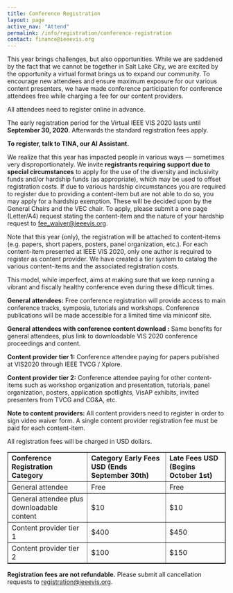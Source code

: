 ```yaml
---
title: Conference Registration
layout: page
active_nav: "Attend"
permalink: /info/registration/conference-registration
contact: finance@ieeevis.org
---
```


This year brings challenges, but also opportunities. While we are saddened by the fact that we cannot be together in Salt Lake City, we are excited by the opportunity a virtual format brings us to expand our community. To encourage new attendees and ensure maximum exposure for our various content presenters, we have made conference participation for conference attendees free while charging a fee for our content providers. 

All attendees need to register online in advance.

The early registration period for the Virtual IEEE VIS 2020 lasts until **September 30, 2020**. Afterwards the standard registration fees apply.

**To register, talk to TINA, our AI Assistant.** 

We realize that this year has impacted people in various ways — sometimes very disproportionately. We invite **registrants requiring support due to special circumstances** to apply for the use of the diversity and inclusivity funds and/or hardship funds (as appropriate), which may be used to offset registration costs.
If due to various hardship circumstances you are required to register due to providing a content-item but are not able to do so, you may apply for a hardship exemption. These will be decided upon by the General Chairs and the VEC chair. To apply, please submit a one page (Letter/A4) request stating the content-item and the nature of your hardship request to [fee_waiver@ieeevis.org](mailto:fee_waiver@ieeevis.org). 

Note that this year (only), the registration will be attached to content-items (e.g. papers, short papers, posters, panel organization, etc.). For each content-item presented at IEEE VIS 2020, only one author is required to register as content provider. We have created a tier system to catalog the various content-items and the associated registration costs.

This model, while imperfect, aims at making sure that we keep running a vibrant and fiscally healthy conference even during these difficult times.

**General attendees:** Free conference registration will provide access to main conference tracks, symposia, tutorials and workshops. Conference publications will be made accessible for a limited time via miniconf site.

**General attendees with conference content download :** Same benefits for general attendees, plus link to downloadable VIS 2020 conference proceedings and content.

**Content provider tier 1:** Conference attendee paying for papers published at VIS2020 through IEEE TVCG / Xplore.

**Content provider tier 2:** Conference attendee paying for other content-items such as workshop organization and presentation, tutorials, panel organization, posters, application spotlights, VisAP exhibits, invited presenters from TVCG and CG&A, etc.  

**Note to content providers:** All content providers need to register in order to sign video waiver form. A single content provider registration fee must be paid for each content-item. 


All registration fees will be charged in USD dollars. 


<table border="1">
  <tbody>
    <tr>
      <td><strong>Conference Registration Category</strong></td>
      <td><strong>Category	Early Fees USD (Ends September 30th)</strong></td> 
      <td><strong>Late Fees USD (Begins October 1st)</strong></td>
    </tr> 
    <tr>
      <td>General attendee</td> 
      <td>Free</td> 
      <td>Free</td> 
    </tr> 
    <tr> 
      <td>General attendee plus downloadable content</td>
      <td>$10</td> 
      <td>$10</td> 
    </tr> 
    <tr> 
      <td>Content provider tier 1</td>
      <td>$400</td>  
      <td>$450</td> 
    </tr> 
    <tr> 
      <td>Content provider tier 2</td> 
      <td>$100</td> 
      <td>$150</td> 
    </tr> 
  </tbody> 
</table> 


**Registration fees are not refundable.**
Please submit all cancellation requests to [registration@ieeevis.org](mailto:registration@ieeevis.org). 


